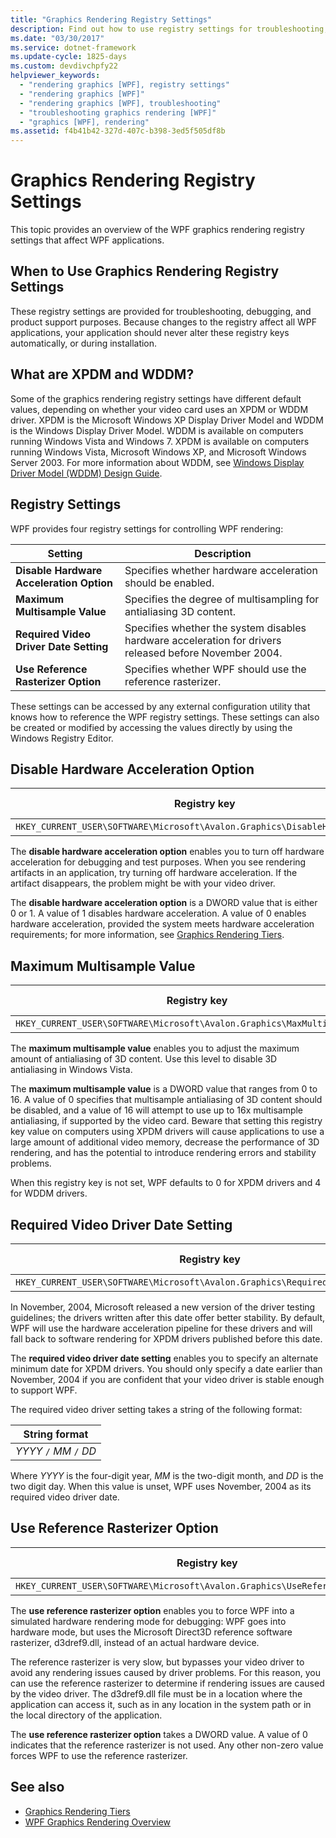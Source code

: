 ```yaml
---
title: "Graphics Rendering Registry Settings"
description: Find out how to use registry settings for troubleshooting, debugging, and product support purposes in the Windows Presentation Foundation (WPF).
ms.date: "03/30/2017"
ms.service: dotnet-framework
ms.update-cycle: 1825-days
ms.custom: devdivchpfy22
helpviewer_keywords:
  - "rendering graphics [WPF], registry settings"
  - "rendering graphics [WPF]"
  - "rendering graphics [WPF], troubleshooting"
  - "troubleshooting graphics rendering [WPF]"
  - "graphics [WPF], rendering"
ms.assetid: f4b41b42-327d-407c-b398-3ed5f505df8b
---
```

# Graphics Rendering Registry Settings

This topic provides an overview of the WPF graphics rendering registry settings that affect WPF applications.

<a name="overview"></a>

## When to Use Graphics Rendering Registry Settings

These registry settings are provided for troubleshooting, debugging, and product support purposes. Because changes to the registry affect all WPF applications, your application should never alter these registry keys automatically, or during installation.

<a name="xpdmandwddm"></a>

## What are XPDM and WDDM?

Some of the graphics rendering registry settings have different default values, depending on whether your video card uses an XPDM or WDDM driver. XPDM is the Microsoft Windows XP Display Driver Model and WDDM is the Windows Display Driver Model. WDDM is available on computers running Windows Vista and Windows 7. XPDM is available on computers running Windows Vista, Microsoft Windows XP, and Microsoft Windows Server 2003. For more information about WDDM, see [Windows Display Driver Model (WDDM) Design Guide](/windows-hardware/drivers/display/windows-vista-display-driver-model-design-guide).

<a name="registry_settings"></a>

## Registry Settings

WPF provides four registry settings for controlling WPF rendering:

|Setting|Description|
|-------------|-----------------|
|**Disable Hardware Acceleration Option**|Specifies whether hardware acceleration should be enabled.|
|**Maximum Multisample Value**|Specifies the degree of multisampling for antialiasing 3D content.|
|**Required Video Driver Date Setting**|Specifies whether the system disables hardware acceleration for drivers released before November 2004.|
|**Use Reference Rasterizer Option**|Specifies whether WPF should use the reference rasterizer.|

These settings can be accessed by any external configuration utility that knows how to reference the WPF registry settings. These settings can also be created or modified by accessing the values directly by using the Windows Registry Editor.

<a name="disablehardwareacceleration"></a>

## Disable Hardware Acceleration Option

|Registry key|Value type|
|------------------|----------------|
|`HKEY_CURRENT_USER\SOFTWARE\Microsoft\Avalon.Graphics\DisableHWAcceleration`|DWORD|

The **disable hardware acceleration option** enables you to turn off hardware acceleration for debugging and test purposes. When you see rendering artifacts in an application, try turning off hardware acceleration. If the artifact disappears, the problem might be with your video driver.

The **disable hardware acceleration option** is a DWORD value that is either 0 or 1. A value of 1 disables hardware acceleration. A value of 0 enables hardware acceleration, provided the system meets hardware acceleration requirements; for more information, see [Graphics Rendering Tiers](../advanced/graphics-rendering-tiers.md).

<a name="maxmultisample"></a>

## Maximum Multisample Value

|Registry key|Value type|
|------------------|----------------|
|`HKEY_CURRENT_USER\SOFTWARE\Microsoft\Avalon.Graphics\MaxMultisampleType`|DWORD|

The **maximum multisample value** enables you to adjust the maximum amount of antialiasing of 3D content. Use this level to disable 3D antialiasing in Windows Vista.

The **maximum multisample value** is a DWORD value that ranges from 0 to 16. A value of 0 specifies that multisample antialiasing of 3D content should be disabled, and a value of 16 will attempt to use up to 16x multisample antialiasing, if supported by the video card. Beware that setting this registry key value on computers using XPDM drivers will cause applications to use a large amount of additional video memory, decrease the performance of 3D rendering, and has the potential to introduce rendering errors and stability problems.

When this registry key is not set, WPF defaults to 0 for XPDM drivers and 4 for WDDM drivers.

<a name="requiredvideodriverdatesetting"></a>

## Required Video Driver Date Setting

|Registry key|Value type|
|------------------|----------------|
|`HKEY_CURRENT_USER\SOFTWARE\Microsoft\Avalon.Graphics\RequiredVideoDriverDate`|String|

In November, 2004, Microsoft released a new version of the driver testing guidelines; the drivers written after this date offer better stability. By default, WPF will use the hardware acceleration pipeline for these drivers and will fall back to software rendering for XPDM drivers published before this date.

The **required video driver date setting** enables you to specify an alternate minimum date for XPDM drivers. You should only specify a date earlier than November, 2004 if you are confident that your video driver is stable enough to support WPF.

The required video driver setting takes a string of the following format:

| String format |
|---------------|
|*YYYY* `/` *MM* `/` *DD*|

Where *YYYY* is the four-digit year, *MM* is the two-digit month, and *DD* is the two digit day. When this value is unset, WPF uses November, 2004 as its required video driver date.

<a name="usereferencerasterizeroption"></a>

## Use Reference Rasterizer Option

|Registry key|Value type|
|------------------|----------------|
|`HKEY_CURRENT_USER\SOFTWARE\Microsoft\Avalon.Graphics\UseReferenceRasterizer`|DWORD|

The **use reference rasterizer option** enables you to force WPF into a simulated hardware rendering mode for debugging: WPF goes into hardware mode, but uses the Microsoft Direct3D reference software rasterizer, d3dref9.dll, instead of an actual hardware device.

The reference rasterizer is very slow, but bypasses your video driver to avoid any rendering issues caused by driver problems. For this reason, you can use the reference rasterizer to determine if rendering issues are caused by the video driver. The d3dref9.dll file must be in a location where the application can access it, such as in any location in the system path or in the local directory of the application.

The **use reference rasterizer option** takes a DWORD value. A value of 0 indicates that the reference rasterizer is not used. Any other non-zero value forces WPF to use the reference rasterizer.

## See also

- [Graphics Rendering Tiers](../advanced/graphics-rendering-tiers.md)
- [WPF Graphics Rendering Overview](wpf-graphics-rendering-overview.md)
